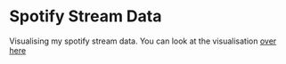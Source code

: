 # Spotify Stream Data

Visualising my spotify stream data. You can look at the visualisation [over here](https://www.behance.net/gallery/139562939/Visualising-Spotify-Streaming-Data)